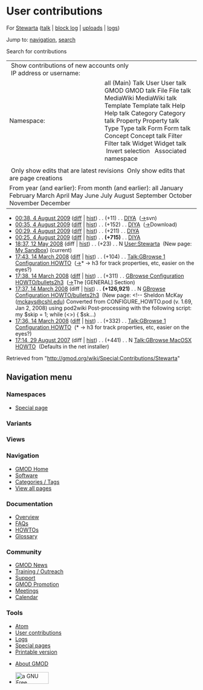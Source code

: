 <div id="mw-page-base" class="noprint">

</div>

<div id="mw-head-base" class="noprint">

</div>

<div id="content" class="mw-body" role="main">

<span id="top"></span>

<div id="mw-js-message" style="display:none;">

</div>



# <span dir="auto">User contributions</span>

<div id="bodyContent">

<div id="contentSub">

For [Stewarta](/wiki/User:Stewarta "User:Stewarta") (<a
href="/mediawiki/index.php?title=User_talk:Stewarta&amp;action=edit&amp;redlink=1"
class="new" title="User talk:Stewarta (page does not exist)">talk</a> \|
[block
log](/mediawiki/index.php?title=Special:Log/block&page=User%3AStewarta "Special:Log/block")
\|
[uploads](/wiki/Special:ListFiles/Stewarta "Special:ListFiles/Stewarta")
\| [logs](/wiki/Special:Log/Stewarta "Special:Log/Stewarta"))

</div>

<div id="jump-to-nav" class="mw-jump">

Jump to: [navigation](#mw-navigation), [search](#p-search)

</div>

<div id="mw-content-text">

Search for contributions

<table class="mw-contributions-table">
<colgroup>
<col style="width: 50%" />
<col style="width: 50%" />
</colgroup>
<tbody>
<tr class="odd">
<td colspan="2"> Show contributions of new accounts only<br />
 IP address or username:</td>
</tr>
<tr class="even">
<td class="mw-label">Namespace:</td>
<td>all (Main) Talk User User talk GMOD GMOD talk File File talk
MediaWiki MediaWiki talk Template Template talk Help Help talk Category
Category talk Property Property talk Type Type talk Form Form talk
Concept Concept talk Filter Filter talk Widget Widget talk  
 Invert selection 
 Associated namespace </td>
</tr>
<tr class="odd">
<td colspan="2"></td>
</tr>
<tr class="even">
<td colspan="2"> Only show edits that are latest revisions
 Only show edits that are page creations</td>
</tr>
<tr class="odd">
<td colspan="2">From year (and earlier): From month (and earlier): all
January February March April May June July August September October
November December</td>
</tr>
</tbody>
</table>

- <a href="/mediawiki/index.php?title=DIYA&amp;oldid=8735"
  class="mw-changeslist-date" title="DIYA">00:38, 4 August 2009</a>
  ([diff](/mediawiki/index.php?title=DIYA&diff=prev&oldid=8735 "DIYA")
  \| [hist](/mediawiki/index.php?title=DIYA&action=history "DIYA"))
  <span class="mw-changeslist-separator">. .</span>
  <span class="mw-plusminus-pos" dir="ltr"
  title="1,837 bytes after change">(+11)</span>‎
  <span class="mw-changeslist-separator">. .</span>
  <a href="/wiki/DIYA" class="mw-contributions-title"
  title="DIYA">DIYA</a> ‎
  <span class="comment">([→](/wiki/DIYA#svn "DIYA")‎<span dir="auto"><span class="autocomment">svn</span></span>)</span>
- <a href="/mediawiki/index.php?title=DIYA&amp;oldid=8734"
  class="mw-changeslist-date" title="DIYA">00:35, 4 August 2009</a>
  ([diff](/mediawiki/index.php?title=DIYA&diff=prev&oldid=8734 "DIYA")
  \| [hist](/mediawiki/index.php?title=DIYA&action=history "DIYA"))
  <span class="mw-changeslist-separator">. .</span>
  <span class="mw-plusminus-pos" dir="ltr"
  title="1,826 bytes after change">(+152)</span>‎
  <span class="mw-changeslist-separator">. .</span>
  <a href="/wiki/DIYA" class="mw-contributions-title"
  title="DIYA">DIYA</a> ‎
  <span class="comment">([→](/wiki/DIYA#Download "DIYA")‎<span dir="auto"><span class="autocomment">Download</span></span>)</span>
- <a href="/mediawiki/index.php?title=DIYA&amp;oldid=8733"
  class="mw-changeslist-date" title="DIYA">00:29, 4 August 2009</a>
  ([diff](/mediawiki/index.php?title=DIYA&diff=prev&oldid=8733 "DIYA")
  \| [hist](/mediawiki/index.php?title=DIYA&action=history "DIYA"))
  <span class="mw-changeslist-separator">. .</span>
  <span class="mw-plusminus-pos" dir="ltr"
  title="1,674 bytes after change">(+211)</span>‎
  <span class="mw-changeslist-separator">. .</span>
  <a href="/wiki/DIYA" class="mw-contributions-title"
  title="DIYA">DIYA</a> ‎
- <a href="/mediawiki/index.php?title=DIYA&amp;oldid=8732"
  class="mw-changeslist-date" title="DIYA">00:25, 4 August 2009</a>
  ([diff](/mediawiki/index.php?title=DIYA&diff=prev&oldid=8732 "DIYA")
  \| [hist](/mediawiki/index.php?title=DIYA&action=history "DIYA"))
  <span class="mw-changeslist-separator">. .</span> **(+715)**‎
  <span class="mw-changeslist-separator">. .</span>
  <a href="/wiki/DIYA" class="mw-contributions-title"
  title="DIYA">DIYA</a> ‎
- <a href="/mediawiki/index.php?title=User:Stewarta&amp;oldid=5374"
  class="mw-changeslist-date" title="User:Stewarta">18:37, 12 May 2008</a>
  (diff \|
  [hist](/mediawiki/index.php?title=User:Stewarta&action=history "User:Stewarta"))
  <span class="mw-changeslist-separator">. .</span>
  <span class="mw-plusminus-pos" dir="ltr"
  title="23 bytes after change">(+23)</span>‎
  <span class="mw-changeslist-separator">. .</span> N
  <a href="/wiki/User:Stewarta" class="mw-contributions-title"
  title="User:Stewarta">User:Stewarta</a> ‎ <span class="comment">(New
  page: <a
  href="/mediawiki/index.php?title=User:Stewarta/sandbox&amp;action=edit&amp;redlink=1"
  class="new" title="User:Stewarta/sandbox (page does not exist)">My
  Sandbox</a>)</span> <span class="mw-uctop">(current)</span>
- <a
  href="/mediawiki/index.php?title=Talk:GBrowse_1_Configuration_HOWTO&amp;oldid=5039"
  class="mw-changeslist-date"
  title="Talk:GBrowse 1 Configuration HOWTO">17:43, 14 March 2008</a>
  ([diff](/mediawiki/index.php?title=Talk:GBrowse_1_Configuration_HOWTO&diff=prev&oldid=5039 "Talk:GBrowse 1 Configuration HOWTO")
  \|
  [hist](/mediawiki/index.php?title=Talk:GBrowse_1_Configuration_HOWTO&action=history "Talk:GBrowse 1 Configuration HOWTO"))
  <span class="mw-changeslist-separator">. .</span>
  <span class="mw-plusminus-pos" dir="ltr"
  title="1,387 bytes after change">(+104)</span>‎
  <span class="mw-changeslist-separator">. .</span>
  <a href="/wiki/Talk:GBrowse_1_Configuration_HOWTO"
  class="mw-contributions-title"
  title="Talk:GBrowse 1 Configuration HOWTO">Talk:GBrowse 1 Configuration
  HOWTO</a> ‎
  <span class="comment">([→](/wiki/Talk:GBrowse_1_Configuration_HOWTO#.2A_-.3E_h3_for_track_properties.2C_etc.2C_easier_on_the_eyes.3F "Talk:GBrowse 1 Configuration HOWTO")‎<span dir="auto"><span class="autocomment">\*
  -\> h3 for track properties, etc, easier on the
  eyes?</span></span>)</span>
- <a
  href="/mediawiki/index.php?title=GBrowse_Configuration_HOWTO/bullets2h3&amp;oldid=5037"
  class="mw-changeslist-date"
  title="GBrowse Configuration HOWTO/bullets2h3">17:38, 14 March 2008</a>
  ([diff](/mediawiki/index.php?title=GBrowse_Configuration_HOWTO/bullets2h3&diff=prev&oldid=5037 "GBrowse Configuration HOWTO/bullets2h3")
  \|
  [hist](/mediawiki/index.php?title=GBrowse_Configuration_HOWTO/bullets2h3&action=history "GBrowse Configuration HOWTO/bullets2h3"))
  <span class="mw-changeslist-separator">. .</span>
  <span class="mw-plusminus-pos" dir="ltr"
  title="127,232 bytes after change">(+311)</span>‎
  <span class="mw-changeslist-separator">. .</span> <a
  href="/mediawiki/index.php?title=GBrowse_Configuration_HOWTO/bullets2h3&amp;redirect=no"
  class="mw-redirect mw-contributions-title"
  title="GBrowse Configuration HOWTO/bullets2h3">GBrowse Configuration
  HOWTO/bullets2h3</a> ‎
  <span class="comment">([→](/wiki/GBrowse_Configuration_HOWTO/bullets2h3#The_.5BGENERAL.5D_Section "GBrowse Configuration HOWTO/bullets2h3")‎<span dir="auto"><span class="autocomment">The
  \[GENERAL\] Section</span></span>)</span>
- <a
  href="/mediawiki/index.php?title=GBrowse_Configuration_HOWTO/bullets2h3&amp;oldid=5036"
  class="mw-changeslist-date"
  title="GBrowse Configuration HOWTO/bullets2h3">17:37, 14 March 2008</a>
  (diff \|
  [hist](/mediawiki/index.php?title=GBrowse_Configuration_HOWTO/bullets2h3&action=history "GBrowse Configuration HOWTO/bullets2h3"))
  <span class="mw-changeslist-separator">. .</span> **(+126,921)**‎
  <span class="mw-changeslist-separator">. .</span> N <a
  href="/mediawiki/index.php?title=GBrowse_Configuration_HOWTO/bullets2h3&amp;redirect=no"
  class="mw-redirect mw-contributions-title"
  title="GBrowse Configuration HOWTO/bullets2h3">GBrowse Configuration
  HOWTO/bullets2h3</a> ‎ <span class="comment">(New page: \<!-- Sheldon
  McKay (mckays@cshl.edu) Converted from CONFIGURE_HOWTO.pod (v. 1.69,
  Jan 2, 2008) using pod2wiki Post-processing with the following script:
  my \$skip = 1; while (\<\>) { \$sk...)</span>
- <a
  href="/mediawiki/index.php?title=Talk:GBrowse_1_Configuration_HOWTO&amp;oldid=5035"
  class="mw-changeslist-date"
  title="Talk:GBrowse 1 Configuration HOWTO">17:36, 14 March 2008</a>
  ([diff](/mediawiki/index.php?title=Talk:GBrowse_1_Configuration_HOWTO&diff=prev&oldid=5035 "Talk:GBrowse 1 Configuration HOWTO")
  \|
  [hist](/mediawiki/index.php?title=Talk:GBrowse_1_Configuration_HOWTO&action=history "Talk:GBrowse 1 Configuration HOWTO"))
  <span class="mw-changeslist-separator">. .</span>
  <span class="mw-plusminus-pos" dir="ltr"
  title="1,283 bytes after change">(+332)</span>‎
  <span class="mw-changeslist-separator">. .</span>
  <a href="/wiki/Talk:GBrowse_1_Configuration_HOWTO"
  class="mw-contributions-title"
  title="Talk:GBrowse 1 Configuration HOWTO">Talk:GBrowse 1 Configuration
  HOWTO</a> ‎ <span class="comment">(\* -\> h3 for track properties, etc,
  easier on the eyes?)</span>
- <a
  href="/mediawiki/index.php?title=Talk:GBrowse_MacOSX_HOWTO&amp;oldid=2972"
  class="mw-changeslist-date" title="Talk:GBrowse MacOSX HOWTO">17:14, 29
  August 2007</a> (diff \|
  [hist](/mediawiki/index.php?title=Talk:GBrowse_MacOSX_HOWTO&action=history "Talk:GBrowse MacOSX HOWTO"))
  <span class="mw-changeslist-separator">. .</span>
  <span class="mw-plusminus-pos" dir="ltr"
  title="441 bytes after change">(+441)</span>‎
  <span class="mw-changeslist-separator">. .</span> N
  <a href="/wiki/Talk:GBrowse_MacOSX_HOWTO" class="mw-contributions-title"
  title="Talk:GBrowse MacOSX HOWTO">Talk:GBrowse MacOSX HOWTO</a> ‎
  <span class="comment">(Defaults in the net installer)</span>

</div>

<div class="printfooter">

Retrieved from "<http://gmod.org/wiki/Special:Contributions/Stewarta>"

</div>

<div id="catlinks" class="catlinks catlinks-allhidden">

</div>

<div class="visualClear">

</div>

</div>

</div>

<div id="mw-navigation">

## Navigation menu

<div id="mw-head">



<div id="left-navigation">

<div id="p-namespaces" class="vectorTabs" role="navigation"
aria-labelledby="p-namespaces-label">

### Namespaces

- <span id="ca-nstab-special">[Special
  page](/wiki/Special:Contributions/Stewarta "This is a special page, you cannot edit the page itself")</span>

</div>

<div id="p-variants" class="vectorMenu emptyPortlet" role="navigation"
aria-labelledby="p-variants-label">

### 

### Variants[](#)

<div class="menu">

</div>

</div>

</div>

<div id="right-navigation">

<div id="p-views" class="vectorTabs emptyPortlet" role="navigation"
aria-labelledby="p-views-label">

### Views

</div>



</div>



</div>

</div>

</div>

<div id="mw-panel">

<div id="p-logo" role="banner">

<a href="/wiki/Main_Page"
style="background-image: url(http://gmod.org/images/GMOD-cogs.png);"
title="Visit the main page"></a>

</div>

<div id="p-Navigation" class="portal" role="navigation"
aria-labelledby="p-Navigation-label">

### Navigation

<div class="body">

- <span id="n-GMOD-Home">[GMOD Home](/wiki/Main_Page)</span>
- <span id="n-Software">[Software](/wiki/GMOD_Components)</span>
- <span id="n-Categories-.2F-Tags">[Categories /
  Tags](/wiki/Categories)</span>
- <span id="n-View-all-pages">[View all
  pages](/wiki/Special:AllPages)</span>

</div>

</div>

<div id="p-Documentation" class="portal" role="navigation"
aria-labelledby="p-Documentation-label">

### Documentation

<div class="body">

- <span id="n-Overview">[Overview](/wiki/Overview)</span>
- <span id="n-FAQs">[FAQs](/wiki/Category:FAQ)</span>
- <span id="n-HOWTOs">[HOWTOs](/wiki/Category:HOWTO)</span>
- <span id="n-Glossary">[Glossary](/wiki/Glossary)</span>

</div>

</div>

<div id="p-Community" class="portal" role="navigation"
aria-labelledby="p-Community-label">

### Community

<div class="body">

- <span id="n-GMOD-News">[GMOD News](/wiki/GMOD_News)</span>
- <span id="n-Training-.2F-Outreach">[Training /
  Outreach](/wiki/Training_and_Outreach)</span>
- <span id="n-Support">[Support](/wiki/Support)</span>
- <span id="n-GMOD-Promotion">[GMOD
  Promotion](/wiki/GMOD_Promotion)</span>
- <span id="n-Meetings">[Meetings](/wiki/Meetings)</span>
- <span id="n-Calendar">[Calendar](/wiki/Calendar)</span>

</div>

</div>

<div id="p-tb" class="portal" role="navigation"
aria-labelledby="p-tb-label">

### Tools

<div class="body">

- <span id="feedlinks"><a
  href="http://gmod.org/mediawiki/index.php?title=Special:Contributions/Stewarta&amp;feed=atom"
  id="feed-atom" class="feedlink" rel="alternate"
  type="application/atom+xml" title="Atom feed for this page">Atom</a></span>
- <span id="t-contributions">[User
  contributions](/wiki/Special:Contributions/Stewarta "A list of contributions of this user")</span>
- <span id="t-log">[Logs](/wiki/Special:Log/Stewarta)</span>
- <span id="t-specialpages"><a href="/wiki/Special:SpecialPages" accesskey="q"
  title="A list of all special pages [q]">Special pages</a></span>
- <span id="t-print"><a
  href="/mediawiki/index.php?title=Special:Contributions/Stewarta&amp;printable=yes"
  rel="alternate" accesskey="p"
  title="Printable version of this page [p]">Printable version</a></span>

</div>

</div>

</div>

</div>

<div id="footer" role="contentinfo">

- <span id="footer-places-about">[About
  GMOD](/wiki/GMOD:About "GMOD:About")</span>

<!-- -->

- <span id="footer-copyrightico">[<img src="http://www.gnu.org/graphics/gfdl-logo-small.png" width="88"
  height="31" alt="a GNU Free Documentation License" />](http://www.gnu.org/licenses/fdl-1.3.html)</span>




</div>
